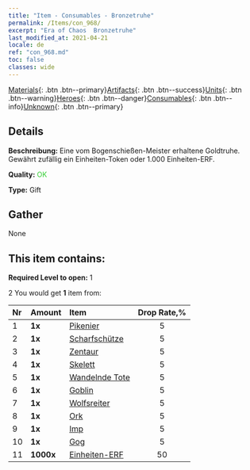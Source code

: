```yaml
---
title: "Item - Consumables - Bronzetruhe"
permalink: /Items/con_968/
excerpt: "Era of Chaos  Bronzetruhe"
last_modified_at: 2021-04-21
locale: de
ref: "con_968.md"
toc: false
classes: wide
---
```

 [Materials](/de/Items/){: .btn .btn--primary}[Artifacts](/de/Items/Artifacts/){: .btn .btn--success}[Units](/de/Items/Units/){: .btn .btn--warning}[Heroes](/de/Items/Heroes/){: .btn .btn--danger}[Consumables](/de/Items/Consumables/){: .btn .btn--info}[Unknown](/de/Items/Unknown/){: .btn .btn--primary}

## Details
 **Beschreibung:** Eine vom Bogenschießen-Meister erhaltene Goldtruhe. Gewährt zufällig ein Einheiten-Token oder 1.000 Einheiten-ERF.

 **Quality:** <span style="color: #32CD32">OK</span>

 **Type:** Gift

## Gather

  None

## This item contains:

 **Required Level to open:** 1

 2 You would get **1** item  from:

  | Nr | Amount |     Item    | Drop Rate,% |
  |:---|:-------|:------------|:---------:|
  | 1 |  **1x** | [Pikenier](/de/Items/unt_190/) | 5 | 
  | 2 |  **1x** | [Scharfschütze](/de/Items/unt_191/) | 5 | 
  | 3 |  **1x** | [Zentaur](/de/Items/unt_199/) | 5 | 
  | 4 |  **1x** | [Skelett](/de/Items/unt_208/) | 5 | 
  | 5 |  **1x** | [Wandelnde Tote](/de/Items/unt_209/) | 5 | 
  | 6 |  **1x** | [Goblin](/de/Items/unt_217/) | 5 | 
  | 7 |  **1x** | [Wolfsreiter](/de/Items/unt_218/) | 5 | 
  | 8 |  **1x** | [Ork](/de/Items/unt_219/) | 5 | 
  | 9 |  **1x** | [Imp](/de/Items/unt_226/) | 5 | 
  | 10 |  **1x** | [Gog](/de/Items/unt_227/) | 5 | 
  | 11 |  **1000x** | [Einheiten-ERF](/de/Items/con_902/) | 50 | 
